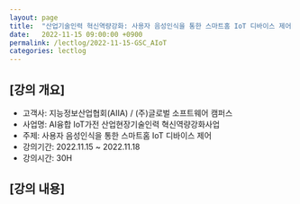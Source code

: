 ```yaml
---
layout: page
title:  "산업기술인력 혁신역량강화: 사용자 음성인식을 통한 스마트홈 IoT 디바이스 제어 5차"
date:   2022-11-15 09:00:00 +0900
permalink: /lectlog/2022-11-15-GSC_AIoT
categories: lectlog
---
```


## [강의 개요]

* 고객사: 지능정보산업협회(AIIA) / (주)글로벌 소프트웨어 캠퍼스
* 사업명: AI융합 IoT가전 산업현장기술인력 혁신역량강화사업
* 주제: 사용자 음성인식을 통한 스마트홈 IoT 디바이스 제어
* 강의기간: 2022.11.15 ~ 2022.11.18
* 강의시간: 30H

## [강의 내용]

